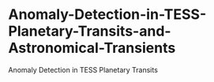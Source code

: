 # Anomaly-Detection-in-TESS-Planetary-Transits-and-Astronomical-Transients
Anomaly Detection in TESS Planetary Transits
